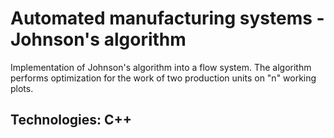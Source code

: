 # Automated manufacturing systems - Johnson's algorithm

Implementation of Johnson's algorithm into a flow system. The algorithm performs optimization for the work of two production units on "n" working plots.

## Technologies: C++
